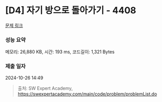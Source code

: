 # [D4] 자기 방으로 돌아가기 - 4408 

[문제 링크](https://swexpertacademy.com/main/code/problem/problemDetail.do?contestProbId=AWNcJ2sapZMDFAV8) 

### 성능 요약

메모리: 26,880 KB, 시간: 193 ms, 코드길이: 1,321 Bytes

### 제출 일자

2024-10-26 14:49



> 출처: SW Expert Academy, https://swexpertacademy.com/main/code/problem/problemList.do